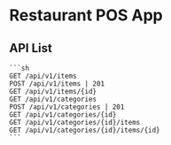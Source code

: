 # Restaurant POS App

## API List
    ```sh
    GET /api/v1/items
    POST /api/v1/items | 201
    GET /api/v1/items/{id}
    GET /api/v1/categories
    POST /api/v1/categories | 201
    GET /api/v1/categories/{id}
    GET /api/v1/categories/{id}/items
    GET /api/v1/categories/{id}/items/{id}
    ```